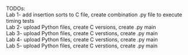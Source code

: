 TODOs:  
Lab 1- add insertion sorts to C file, create combination .py file to execute timing tests  
Lab 2- upload Python files, create C versions, create .py main  
Lab 3- upload Python files, create C verstions, create .py main   
Lab 4- upload Python files, create C verstions, create .py main   
Lab 5- upload Python files, create C verstions, create .py main
